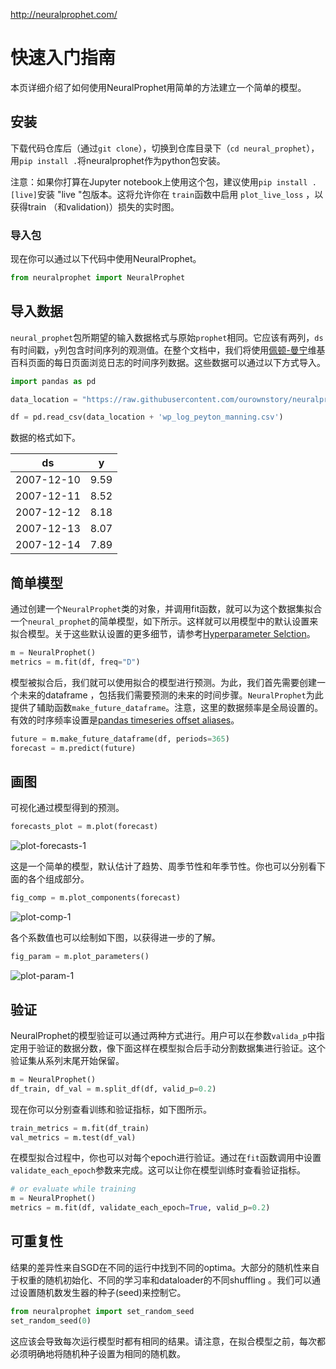 http://neuralprophet.com/

# 快速入门指南

本页详细介绍了如何使用NeuralProphet用简单的方法建立一个简单的模型。

## 安装

下载代码仓库后（通过`git clone`），切换到仓库目录下（`cd neural_prophet`），用`pip install .`将neuralprophet作为python包安装。

注意：如果你打算在Jupyter notebook上使用这个包，建议使用`pip install .[live]`安装 "live "包版本。这将允许你在 `train`函数中启用 `plot_live_loss` ，以获得train （和validation)）损失的实时图。

### 导入包

现在你可以通过以下代码中使用NeuralProphet。

```python
from neuralprophet import NeuralProphet
```

## 导入数据

`neural_prophet`包所期望的输入数据格式与原始`prophet`相同。它应该有两列，`ds`有时间戳，`y`列包含时间序列的观测值。在整个文档中，我们将使用[佩顿-曼宁](https://en.wikipedia.org/wiki/Peyton_Manning)维基百科页面的每日页面浏览日志的时间序列数据。这些数据可以通过以下方式导入。

```python
import pandas as pd

data_location = "https://raw.githubusercontent.com/ourownstory/neuralprophet-data/main/datasets/"

df = pd.read_csv(data_location + 'wp_log_peyton_manning.csv')
```

数据的格式如下。

| ds         | y    |
| ---------- | ---- |
| 2007-12-10 | 9.59 |
| 2007-12-11 | 8.52 |
| 2007-12-12 | 8.18 |
| 2007-12-13 | 8.07 |
| 2007-12-14 | 7.89 |



## 简单模型

通过创建一个`NeuralProphet`类的对象，并调用fit函数，就可以为这个数据集拟合一个`neural_prophet`的简单模型，如下所示。这样就可以用模型中的默认设置来拟合模型。关于这些默认设置的更多细节，请参考[Hyperparameter Selction](http://neuralprophet.com/hyperparameter-selection/)。

```python
m = NeuralProphet()
metrics = m.fit(df, freq="D")
```

模型被拟合后，我们就可以使用拟合的模型进行预测。为此，我们首先需要创建一个未来的dataframe ，包括我们需要预测的未来的时间步骤。`NeuralProphet`为此提供了辅助函数`make_future_dataframe`。注意，这里的数据频率是全局设置的。有效的时序频率设置是[pandas timeseries offset aliases](https://pandas.pydata.org/pandas-docs/stable/user_guide/timeseries.html#timeseries-offset-aliases)。

```python
future = m.make_future_dataframe(df, periods=365)
forecast = m.predict(future)
```

## 画图

可视化通过模型得到的预测。

```python
forecasts_plot = m.plot(forecast)
```

![plot-forecasts-1](http://neuralprophet.com/images/plot_forecasts_simple_1.png)

这是一个简单的模型，默认估计了趋势、周季节性和年季节性。你也可以分别看下面的各个组成部分。

```python
fig_comp = m.plot_components(forecast)
```

![plot-comp-1](http://neuralprophet.com/images/plot_comp_simple_1.png)

各个系数值也可以绘制如下图，以获得进一步的了解。

```python
fig_param = m.plot_parameters()
```

![plot-param-1](http://neuralprophet.com/images/plot_param_simple_1.png)

## 验证

NeuralProphet的模型验证可以通过两种方式进行。用户可以在参数`valida_p`中指定用于验证的数据分数，像下面这样在模型拟合后手动分割数据集进行验证。这个验证集从系列末尾开始保留。

```python
m = NeuralProphet()
df_train, df_val = m.split_df(df, valid_p=0.2)
```

现在你可以分别查看训练和验证指标，如下图所示。

```python
train_metrics = m.fit(df_train)
val_metrics = m.test(df_val)
```

在模型拟合过程中，你也可以对每个epoch进行验证。通过在`fit`函数调用中设置`validate_each_epoch`参数来完成。这可以让你在模型训练时查看验证指标。

```python
# or evaluate while training
m = NeuralProphet()
metrics = m.fit(df, validate_each_epoch=True, valid_p=0.2)
```

## 可重复性

结果的差异性来自SGD在不同的运行中找到不同的optima。大部分的随机性来自于权重的随机初始化、不同的学习率和dataloader的不同shuffling 。我们可以通过设置随机数发生器的种子(seed)来控制它。

```python
from neuralprophet import set_random_seed 
set_random_seed(0)
```

这应该会导致每次运行模型时都有相同的结果。请注意，在拟合模型之前，每次都必须明确地将随机种子设置为相同的随机数。

